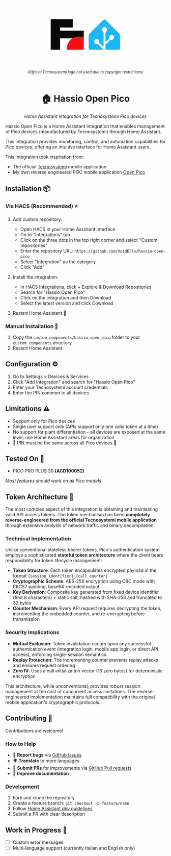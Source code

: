 <div align="center">
  <img src="./assets/logo.png" alt="Logo" height="200">
  <br>
  <small><em>(Official Tecnosystemi logo not used due to copyright restrictions)</em></small>
  <br><br>
  <h1>🏠 Hassio Open Pico</h1>
  <p><em>Home Assistant integration for Tecnosystemi Pico devices</em></p>
</div>


Hassio Open Pico is a Home Assistant integration that enables management of Pico devices (manufactured by Tecnosystemi) through Home Assistant.

This integration provides monitoring, control, and automation capabilities for Pico devices, offering an intuitive interface for Home Assistant users.

This integration took inspiration from:
- The official [Tecnosystemi](https://play.google.com/store/apps/details?id=it.tecnosystemi.TS&hl=it) mobile application
- My own reverse engineered POC mobile application [Open Pico](https://github.com/VoidElle/open-pico-app)

## Installation 📦
### Via HACS (Recommended) ⭐
1. Add custom repository:
   - Open HACS in your Home Assistant interface
    - Go to "Integrations" tab
    - Click on the three dots in the top right corner and select "Custom repositories"
    - Enter the repository URL: `https://github.com/VoidElle/hassio-open-pico`
    - Select "Integration" as the category
    - Click "Add"


2. Install the integration:
   - In HACS Integrations, click + Explore & Download Repositories
   - Search for "Hassio Open Pico"
   - Click on the integration and then Download
   - Select the latest version and click Download


3. Restart Home Assistant 🔄

### Manual Installation 🔧
1. Copy the `custom_components/hassio_open_pico` folder to your `custom_components` directory
2. Restart Home Assistant

## Configuration ⚙️
1. Go to Settings > Devices & Services
2. Click "Add Integration" and search for "Hassio Open Pico"
3. Enter your Tecnosystemi account credentials
4. Enter the PIN common to all devices

## Limitations ⚠️
- Support only for Pico devices
- Single user support only (APIs support only one valid token at a time)
- No support for plant differentiation - all devices are exposed at the same level; use Home Assistant areas for organization
- 🚨 PIN must be the same across all Pico devices 🚨

## Tested On 🧪
- PICO PRO PLUS 30 **(ACD100052)**

*Most features should work on all Pico models*

## Token Architecture 🔐

The most complex aspect of this integration is obtaining and maintaining valid API access tokens. The token mechanism has been **completely reverse-engineered from the official Tecnosystemi mobile application** through extensive analysis of network traffic and binary decompilation.

### Technical Implementation

Unlike conventional stateless bearer tokens, Pico's authentication system employs a sophisticated **stateful token architecture** where the client bears responsibility for token lifecycle management:

- **Token Structure**: Each token encapsulates encrypted payload in the format `{session_identifier}_{call_counter}`
- **Cryptographic Scheme**: AES-256 encryption using CBC mode with PKCS7 padding, base64-encoded output
- **Key Derivation**: Composite key generated from fixed device identifier (first 8 characters) + static salt, hashed with SHA-256 and truncated to 32 bytes
- **Counter Mechanism**: Every API request requires decrypting the token, incrementing the embedded counter, and re-encrypting before transmission

### Security Implications

- **Mutual Exclusion**: Token invalidation occurs upon any successful authentication event (integration login, mobile app login, or direct API access), enforcing single-session semantics
- **Replay Protection**: The incrementing counter prevents replay attacks and ensures request ordering
- **Zero IV**: Uses a null initialization vector (16 zero bytes) for deterministic encryption

This architecture, while unconventional, provides robust session management at the cost of concurrent access limitations. The reverse-engineered implementation maintains full compatibility with the original mobile application's cryptographic protocols.

## Contributing 🤝

Contributions are welcome! 

### How to Help
- 🐛 **Report bugs** via [GitHub Issues](https://github.com/VoidElle/hassio-open-pico/issues)
- 🌍 **Translate** to more languages
- 🔧 **Submit PRs** for improvements via [GitHub Pull requests](https://github.com/VoidElle/hassio-open-pico/pulls)
- 📖 **Improve documentation**

### Development
1. Fork and clone the repository
2. Create a feature branch: `git checkout -b feature/name`
3. Follow [Home Assistant dev guidelines](https://developers.home-assistant.io/)
4. Submit a PR with clear description


## Work in Progress 🚧
- [ ] Custom error messages
- [ ] Multi-language support (currently Italian and English only)
